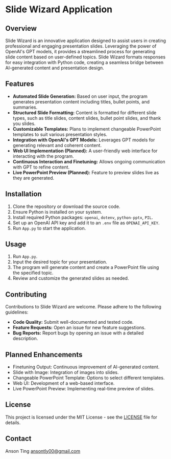 # Slide Wizard Application

## Overview
Slide Wizard is an innovative application designed to assist users in creating professional and engaging presentation slides. Leveraging the power of OpenAI's GPT models, it provides a streamlined process for generating slide content based on user-defined topics. Slide Wizard formats responses for easy integration with Python code, creating a seamless bridge between AI-generated content and presentation design.

## Features
- **Automated Slide Generation:** Based on user input, the program generates presentation content including titles, bullet points, and summaries.
- **Structured Slide Formatting:** Content is formatted for different slide types, such as title slides, content slides, bullet point slides, and thank you slides.
- **Customizable Templates:** Plans to implement changeable PowerPoint templates to suit various presentation styles.
- **Integration with OpenAI's GPT Models:** Leverages GPT models for generating relevant and coherent content.
- **Web UI Implementation (Planned):** A user-friendly web interface for interacting with the program.
- **Continuous Interaction and Finetuning:** Allows ongoing communication with GPT to refine content.
- **Live PowerPoint Preview (Planned):** Feature to preview slides live as they are generated.

## Installation
1. Clone the repository or download the source code.
2. Ensure Python is installed on your system.
3. Install required Python packages: `openai`, `dotenv`, `python-pptx`, `PIL`.
4. Set up an OpenAI API key and add it to an `.env` file as `OPENAI_API_KEY`.
5. Run `App.py` to start the application.

## Usage
1. Run `App.py`.
2. Input the desired topic for your presentation.
3. The program will generate content and create a PowerPoint file using the specified topic.
4. Review and customize the generated slides as needed.

## Contributing
Contributions to Slide Wizard are welcome. Please adhere to the following guidelines:
- **Code Quality:** Submit well-documented and tested code.
- **Feature Requests:** Open an issue for new feature suggestions.
- **Bug Reports:** Report bugs by opening an issue with a detailed description.

## Planned Enhancements
- Finetuning Output: Continuous improvement of AI-generated content.
- Slide with Image: Integration of images into slides.
- Changeable PowerPoint Template: Options to select different templates.
- Web UI: Development of a web-based interface.
- Live PowerPoint Preview: Implementing real-time preview of slides.

## License
This project is licensed under the MIT License - see the [LICENSE](LICENSE) file for details.

## Contact
Anson Ting
ansontly00@gmail.com